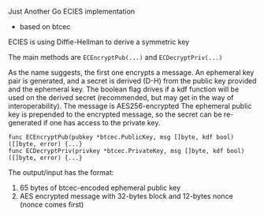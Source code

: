 Just Another Go ECIES implementation
- based on btcec

ECIES is using Diffie-Hellman to derive a symmetric key

The main methods are `ECEncryptPub(...)` and `ECDecryptPriv(...)`

As the name suggests, the first one encrypts a message. 
An ephemeral key pair is generated, and a secret is derived (D-H) from the public key provided and the ephemeral key.
The boolean flag drives if a kdf function will be used on the derived secret (recommended, but may get in the way of interoperability).
The message is AES256-encrypted
The ephemeral public key is prepended to the encrypted message, so the secret can be re-generated if one has access to the private key.

```
func ECEncryptPub(pubkey *btcec.PublicKey, msg []byte, kdf bool) ([]byte, error) {...}
func ECDecryptPriv(privkey *btcec.PrivateKey, msg []byte, kdf bool) ([]byte, error) {...}
```
The output/input has the format: 
1) 65 bytes of btcec-encoded ephemeral public key
2) AES encrypted message with 32-bytes block and 12-bytes nonce (nonce comes first)
  
